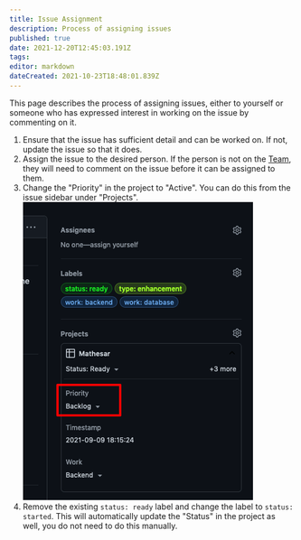 ```yaml
---
title: Issue Assignment
description: Process of assigning issues
published: true
date: 2021-12-20T12:45:03.191Z
tags: 
editor: markdown
dateCreated: 2021-10-23T18:48:01.839Z
---
```


This page describes the process of assigning issues, either to yourself or someone who has expressed interest in working on the issue by commenting on it.

1. Ensure that the issue has sufficient detail and can be worked on. If not, update the issue so that it does.
2. Assign the issue to the desired person. If the person is not on the [Team](/team), they will need to comment on the issue before it can be assigned to them.
3. Change the "Priority" in the project to "Active". You can do this from the issue sidebar under "Projects".
![](/assets//team/guide/issue-assignment/issue-assignment-image.png)
4. Remove the existing `status: ready` label and change the label to `status: started`. This will automatically update the "Status" in the project as well, you do not need to do this manually.

